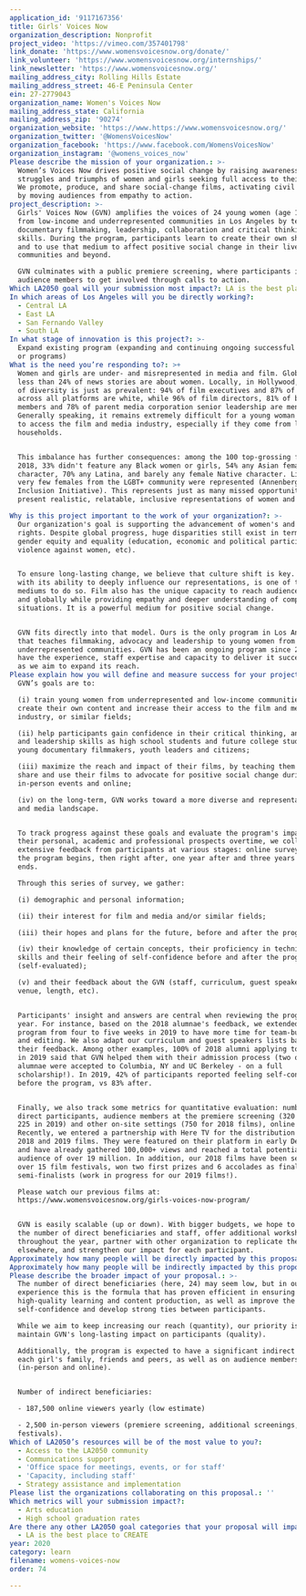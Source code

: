 ```yaml
---
application_id: '9117167356'
title: Girls' Voices Now
organization_description: Nonprofit
project_video: 'https://vimeo.com/357401798'
link_donate: 'https://www.womensvoicesnow.org/donate/'
link_volunteer: 'https://www.womensvoicesnow.org/internships/'
link_newsletter: 'https://www.womensvoicesnow.org/'
mailing_address_city: Rolling Hills Estate
mailing_address_street: 46-E Peninsula Center
ein: 27-2779043
organization_name: Women's Voices Now
mailing_address_state: California
mailing_address_zip: '90274'
organization_website: 'https://www.https://www.womensvoicesnow.org/'
organization_twitter: '@WomensVoicesNow'
organization_facebook: 'https://www.facebook.com/WomensVoicesNow'
organization_instagram: '@womens_voices_now'
Please describe the mission of your organization.: >-
  Women’s Voices Now drives positive social change by raising awareness of the
  struggles and triumphs of women and girls seeking full access to their rights.
  We promote, produce, and share social-change films, activating civil society
  by moving audiences from empathy to action.
project_description: >-
  Girls' Voices Now (GVN) amplifies the voices of 24 young women (age 14-18)
  from low-income and underrepresented communities in Los Angeles by teaching
  documentary filmmaking, leadership, collaboration and critical thinking
  skills. During the program, participants learn to create their own short film
  and to use that medium to affect positive social change in their lives,
  communities and beyond. 

  GVN culminates with a public premiere screening, where participants invite
  audience members to get involved through calls to action.
Which LA2050 goal will your submission most impact?: LA is the best place to LEARN
In which areas of Los Angeles will you be directly working?:
  - Central LA
  - East LA
  - San Fernando Valley
  - South LA
In what stage of innovation is this project?: >-
  Expand existing program (expanding and continuing ongoing successful projects
  or programs)
What is the need you’re responding to?: >+
  Women and girls are under- and misrepresented in media and film. Globally,
  less than 24% of news stories are about women. Locally, in Hollywood, the lack
  of diversity is just as prevalent: 94% of film executives and 87% of directors
  across all platforms are white, while 96% of film directors, 81% of board
  members and 78% of parent media corporation senior leadership are men.
  Generally speaking, it remains extremely difficult for a young woman of color
  to access the film and media industry, especially if they come from low-income
  households.


  This imbalance has further consequences: among the 100 top-grossing films of
  2018, 33% didn't feature any Black women or girls, 54% any Asian female
  character, 70% any Latina, and barely any female Native character. Likewise,
  very few females from the LGBT+ community were represented (Annenberg
  Inclusion Initiative). This represents just as many missed opportunities to
  present realistic, relatable, inclusive representations of women and girls.

Why is this project important to the work of your organization?: >-
  Our organization's goal is supporting the advancement of women's and girls'
  rights. Despite global progress, huge disparities still exist in terms of
  gender equity and equality (education, economic and political participation,
  violence against women, etc).


  To ensure long-lasting change, we believe that culture shift is key. Film,
  with its ability to deeply influence our representations, is one of the best
  mediums to do so. Film also has the unique capacity to reach audiences locally
  and globally while providing empathy and deeper understanding of complex
  situations. It is a powerful medium for positive social change.


  GVN fits directly into that model. Ours is the only program in Los Angeles
  that teaches filmmaking, advocacy and leadership to young women from
  underrepresented communities. GVN has been an ongoing program since 2018. We
  have the experience, staff expertise and capacity to deliver it successfully
  as we aim to expand its reach.
Please explain how you will define and measure success for your project.: >-
  GVN’s goals are to: 

  (i) train young women from underrepresented and low-income communities to
  create their own content and increase their access to the film and media
  industry, or similar fields; 

  (ii) help participants gain confidence in their critical thinking, analytical
  and leadership skills as high school students and future college students,
  young documentary filmmakers, youth leaders and citizens; 

  (iii) maximize the reach and impact of their films, by teaching them how to
  share and use their films to advocate for positive social change during
  in-person events and online; 

  (iv) on the long-term, GVN works toward a more diverse and representative film
  and media landscape. 


  To track progress against these goals and evaluate the program's impact on
  their personal, academic and professional prospects overtime, we collect
  extensive feedback from participants at various stages: online surveys before
  the program begins, then right after, one year after and three years after it
  ends. 

  Through this series of survey, we gather:

  (i) demographic and personal information;

  (ii) their interest for film and media and/or similar fields;

  (iii) their hopes and plans for the future, before and after the program;

  (iv) their knowledge of certain concepts, their proficiency in technical
  skills and their feeling of self-confidence before and after the program
  (self-evaluated);

  (v) and their feedback about the GVN (staff, curriculum, guest speakers,
  venue, length, etc). 


  Participants' insight and answers are central when reviewing the program each
  year. For instance, based on the 2018 alumnae's feedback, we extended the
  program from four to five weeks in 2019 to have more time for team-building
  and editing. We also adapt our curriculum and guest speakers lists based on
  their feedback. Among other examples, 100% of 2018 alumni applying to colleges
  in 2019 said that GVN helped them with their admission process (two of our
  alumnae were accepted to Columbia, NY and UC Berkeley - on a full
  scholarship!). In 2019, 42% of participants reported feeling self-confident
  before the program, vs 83% after. 


  Finally, we also track some metrics for quantitative evaluation: number of
  direct participants, audience members at the premiere screening (320 in 2018,
  225 in 2019) and other on-site settings (750 for 2018 films), online viewers.
  Recently, we entered a partnership with Here TV for the distribution of our
  2018 and 2019 films. They were featured on their platform in early December
  and have already gathered 100,000+ views and reached a total potential
  audience of over 19 million. In addition, our 2018 films have been selected to
  over 15 film festivals, won two first prizes and 6 accolades as finalists and
  semi-finalists (work in progress for our 2019 films!). 

  Please watch our previous films at:
  https://www.womensvoicesnow.org/girls-voices-now-program/


  GVN is easily scalable (up or down). With bigger budgets, we hope to increase
  the number of direct beneficiaries and staff, offer additional workshop
  throughout the year, partner with other organization to replicate the program
  elsewhere, and strengthen our impact for each participant.
Approximately how many people will be directly impacted by this proposal?: '24'
Approximately how many people will be indirectly impacted by this proposal?: '190000'
Please describe the broader impact of your proposal.: >-
  The number of direct beneficiaries (here, 24) may seem low, but in our
  experience this is the formula that has proven efficient in ensuring
  high-quality learning and content production, as well as improve the girls’
  self-confidence and develop strong ties between participants. 

  While we aim to keep increasing our reach (quantity), our priority is to
  maintain GVN's long-lasting impact on participants (quality).

  Additionally, the program is expected to have a significant indirect impact on
  each girl's family, friends and peers, as well as on audience members
  (in-person and online).


  Number of indirect beneficiaries:

  - 187,500 online viewers yearly (low estimate)

  - 2,500 in-person viewers (premiere screening, additional screenings,
  festivals).
Which of LA2050’s resources will be of the most value to you?:
  - Access to the LA2050 community
  - Communications support
  - 'Office space for meetings, events, or for staff'
  - 'Capacity, including staff'
  - Strategy assistance and implementation
Please list the organizations collaborating on this proposal.: ''
Which metrics will your submission impact?:
  - Arts education
  - High school graduation rates
Are there any other LA2050 goal categories that your proposal will impact?:
  - LA is the best place to CREATE
year: 2020
category: learn
filename: womens-voices-now
order: 74

---
```

